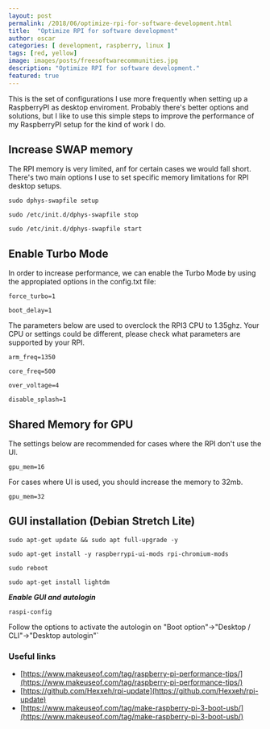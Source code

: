 ```yaml
---
layout: post
permalink: /2018/06/optimize-rpi-for-software-development.html
title:  "Optimize RPI for software development"
author: oscar
categories: [ development, raspberry, linux ]
tags: [red, yellow]
image: images/posts/freesoftwarecommunities.jpg
description: "Optimize RPI for software development."
featured: true
---
```



This is the set of configurations I use more frequently when setting up a RaspberryPI as desktop enviroment. Probably there's better options and solutions, but I like to use this simple steps to improve the performance of my RaspberryPI setup for the kind of work I do.

## Increase SWAP memory

The RPI memory is very limited, anf for certain cases we would fall short. There's two main options I use to set specific memory limitations for RPI desktop setups.

`sudo dphys-swapfile setup`

`sudo /etc/init.d/dphys-swapfile stop`

`sudo /etc/init.d/dphys-swapfile start`

## Enable Turbo Mode

In order to increase performance, we can enable the Turbo Mode by using the appropiated options in the config.txt file:

`force_turbo=1`

`boot_delay=1`

The parameters below are used to overclock the RPI3 CPU to 1.35ghz. Your CPU or settings could be different, please check what parameters are supported by your RPI.

`arm_freq=1350`

`core_freq=500`

`over_voltage=4`

`disable_splash=1`

## Shared Memory for GPU

The settings below are recommended for cases where the RPI don't use the UI.

`gpu_mem=16`

For cases where UI is used, you should increase the memory to 32mb.

`gpu_mem=32`

## GUI installation (Debian Stretch Lite)

`sudo apt-get update && sudo apt full-upgrade -y`

`sudo apt-get install -y raspberrypi-ui-mods rpi-chromium-mods`

`sudo reboot`

`sudo apt-get install lightdm`

***Enable GUI and autologin***

`raspi-config`

Follow the options to activate the autologin on "Boot option"->"Desktop / CLI"->"Desktop autologin"`

### Useful links
* [https://www.makeuseof.com/tag/raspberry-pi-performance-tips/](https://www.makeuseof.com/tag/raspberry-pi-performance-tips/)
* [https://github.com/Hexxeh/rpi-update](https://github.com/Hexxeh/rpi-update)
* [https://www.makeuseof.com/tag/make-raspberry-pi-3-boot-usb/](https://www.makeuseof.com/tag/make-raspberry-pi-3-boot-usb/)